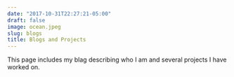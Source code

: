 ```yaml
---
date: "2017-10-31T22:27:21-05:00"
draft: false
image: ocean.jpeg
slug: blogs
title: Blogs and Projects
---
```


This page includes my blag describing who I am and several projects I have worked on. 